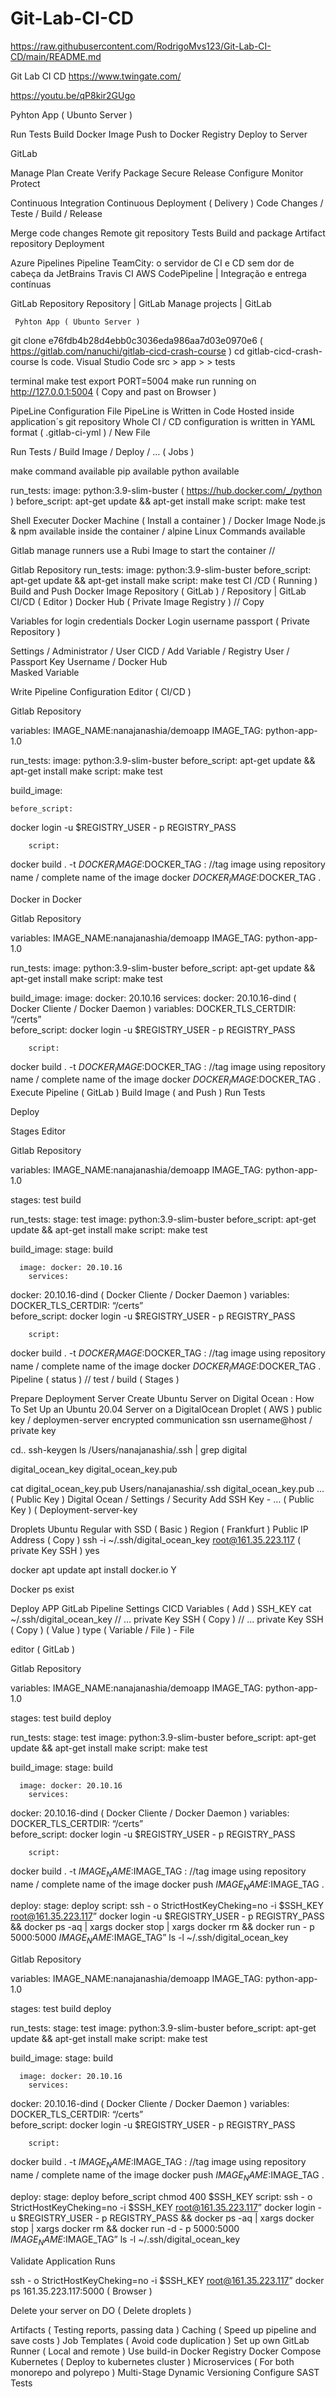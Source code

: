 # Git-Lab-CI-CD

https://raw.githubusercontent.com/RodrigoMvs123/Git-Lab-CI-CD/main/README.md




Git Lab CI CD 
https://www.twingate.com/


https://youtu.be/qP8kir2GUgo

Pyhton App ( Ubunto Server ) 

Run Tests 
Build Docker Image
Push to Docker Registry 
Deploy to Server 

GitLab

Manage 
Plan 
Create
Verify 
Package 
Secure 
Release 
Configure 
Monitor 
Protect 

Continuous Integration 
Continuous Deployment ( Delivery ) 
Code Changes / Teste / Build / Release 

Merge code changes 
Remote git repository 
Tests
Build and package 
Artifact repository 
Deployment  

Azure Pipelines
Pipeline
TeamCity: o servidor de CI e CD sem dor de cabeça da JetBrains
Travis CI
AWS CodePipeline | Integração e entrega contínuas

GitLab Repository 
Repository | GitLab
Manage projects | GitLab

 
     Pyhton App ( Ubunto Server ) 

git clone e76fdb4b28d4ebb0c3036eda986aa7d03e0970e6 ( https://gitlab.com/nanuchi/gitlab-cicd-crash-course ) 
cd gitlab-cicd-crash-course 
ls
code. 
Visual Studio Code
src > app > > tests 

terminal 
make test
export PORT=5004 
make run 
running on http://127.0.0.1:5004 ( Copy and past on Browser ) 

PipeLine Configuration File
PipeLine is Written in Code
Hosted inside application´s git repository 
Whole CI / CD configuration is written in YAML format ( .gitlab-ci-yml ) / New File 

Run Tests / Build Image / Deploy / … ( Jobs ) 

make command available
pip available 
python available 

run_tests: 
   image: python:3.9-slim-buster ( https://hub.docker.com/_/python ) 
   before_script:
apt-get update && apt-get install make 
   script: 
make test 

Shell Executer 
Docker Machine ( Install a container ) / Docker Image Node.js & npm available inside the container / alpine Linux Commands available 

Gitlab manage runners use a Rubi Image to start the container //

 Gitlab Repository 
run_tests: 
   image: python:3.9-slim-buster
   before_script:
apt-get update && apt-get install make 
   script: 
make test 
CI /CD ( Running ) 
Build and Push Docker Image 
Repository ( GitLab ) / Repository | GitLab
CI/CD ( Editor ) 
Docker Hub ( Private Image Registry ) // Copy 

Variables for login credentials 
Docker Login 
username passport ( Private Repository ) 

Settings / Administrator / User 
CICD / Add Variable / Registry User / Passport 
Key
Username / Docker Hub  
Masked Variable

Write Pipeline Configuration 
Editor ( CI/CD ) 


Gitlab Repository 

 variables:
     IMAGE_NAME:nanajanashia/demoapp
     IMAGE_TAG: python-app-1.0 

run_tests: 
   image: python:3.9-slim-buster
   before_script:
apt-get update && apt-get install make 
   script: 
make test 

build_image: 
      
    before_script: 
docker login -u $REGISTRY_USER - p REGISTRY_PASS


        script: 
docker build . -t $DOCKER_IMAGE:$DOCKER_TAG :   //tag image using repository name / complete name of the image
docker $DOCKER_IMAGE:$DOCKER_TAG . 




Docker in Docker 


Gitlab Repository 

 variables:
     IMAGE_NAME:nanajanashia/demoapp
     IMAGE_TAG: python-app-1.0 

run_tests: 
   image: python:3.9-slim-buster
   before_script:
apt-get update && apt-get install make 
   script: 
make test 

build_image: 
      image: docker: 20.10.16
        services: 
docker: 20.10.16-dind ( Docker Cliente / Docker Daemon ) 
    variables: 
   DOCKER_TLS_CERTDIR: “/certs”   
 before_script: 
docker login -u $REGISTRY_USER - p REGISTRY_PASS


        script: 
docker build . -t $DOCKER_IMAGE:$DOCKER_TAG :   //tag image using repository name / complete name of the image
docker $DOCKER_IMAGE:$DOCKER_TAG . 
Execute Pipeline ( GitLab ) 
Build Image ( and Push ) 
Run Tests 

Deploy 

Stages 
Editor 

Gitlab Repository 

 variables:
     IMAGE_NAME:nanajanashia/demoapp
     IMAGE_TAG: python-app-1.0 

stages:
test
build



run_tests: 
stage: test 
   image: python:3.9-slim-buster
   before_script:
apt-get update && apt-get install make 
   script: 
make test 

build_image: 
stage: build

      image: docker: 20.10.16
        services: 
docker: 20.10.16-dind ( Docker Cliente / Docker Daemon ) 
    variables: 
   DOCKER_TLS_CERTDIR: “/certs”   
 before_script: 
docker login -u $REGISTRY_USER - p REGISTRY_PASS


        script: 
docker build . -t $DOCKER_IMAGE:$DOCKER_TAG :   //tag image using repository name / complete name of the image
docker $DOCKER_IMAGE:$DOCKER_TAG . 
Pipeline ( status ) // test / build ( Stages ) 



Prepare Deployment Server 
Create Ubuntu Server on Digital Ocean : How To Set Up an Ubuntu 20.04 Server on a DigitalOcean Droplet ( AWS ) 
public key / deploymen-server encrypted communication ssn username@host / private key 

cd.. 
ssh-keygen
ls /Users/nanajanashia/.ssh | grep digital 

digital_ocean_key 
digital_ocean_key.pub 

cat digital_ocean_key.pub 
Users/nanajanashia/.ssh digital_ocean_key.pub 
… ( Public Key ) 
Digital Ocean / Settings / Security 
Add SSH Key - … ( Public Key )  ( Deployment-server-key

Droplets 
Ubuntu 
Regular with SSD ( Basic ) 
Region ( Frankfurt ) 
Public IP Address ( Copy ) 
ssh -i ~/.ssh/digital_ocean_key root@161.35.223.117 ( private Key SSH  ) 
yes

docker 
apt update 
apt install docker.io
Y

Docker ps
exist 

Deploy APP
GitLab Pipeline 
Settings CICD 
Variables ( Add ) SSH_KEY 
cat ~/.ssh/digital_ocean_key 
// … private Key SSH ( Copy ) 
// … private Key SSH ( Copy ) ( Value ) 
type ( Variable / File ) - File 

editor ( GitLab ) 



Gitlab Repository 

 variables:
     IMAGE_NAME:nanajanashia/demoapp
     IMAGE_TAG: python-app-1.0 

stages:
test
build
deploy



run_tests: 
stage: test 
   image: python:3.9-slim-buster
   before_script:
apt-get update && apt-get install make 
   script: 
make test 

build_image: 
stage: build

      image: docker: 20.10.16
        services: 
docker: 20.10.16-dind ( Docker Cliente / Docker Daemon ) 
    variables: 
   DOCKER_TLS_CERTDIR: “/certs”   
 before_script: 
docker login -u $REGISTRY_USER - p REGISTRY_PASS


        script: 
docker build . -t $IMAGE_NAME:$IMAGE_TAG :   //tag image using repository name / complete name of the image
docker push $IMAGE_NAME:$IMAGE_TAG . 

deploy: 
stage: deploy 
script: 
ssh - o StrictHostKeyCheking=no -i $SSH_KEY root@161.35.223.117”
             docker login -u $REGISTRY_USER - p REGISTRY_PASS &&
             docker ps -aq | xargs docker stop | xargs docker rm && 
             docker run - p 5000:5000 $IMAGE_NAME:$IMAGE_TAG”
ls -l ~/.ssh/digital_ocean_key  




Gitlab Repository 

 variables:
     IMAGE_NAME:nanajanashia/demoapp
     IMAGE_TAG: python-app-1.0 

stages:
test
build
deploy



run_tests: 
stage: test 
   image: python:3.9-slim-buster
   before_script:
apt-get update && apt-get install make 
   script: 
make test 

build_image: 
stage: build

      image: docker: 20.10.16
        services: 
docker: 20.10.16-dind ( Docker Cliente / Docker Daemon ) 
    variables: 
   DOCKER_TLS_CERTDIR: “/certs”   
 before_script: 
docker login -u $REGISTRY_USER - p REGISTRY_PASS


        script: 
docker build . -t $IMAGE_NAME:$IMAGE_TAG :   //tag image using repository name / complete name of the image
docker push $IMAGE_NAME:$IMAGE_TAG . 

deploy: 
stage: deploy 
before_script
chmod 400 $SSH_KEY
script: 
ssh - o StrictHostKeyCheking=no -i $SSH_KEY root@161.35.223.117”
             docker login -u $REGISTRY_USER - p REGISTRY_PASS &&
             docker ps -aq | xargs docker stop | xargs docker rm && 
             docker run -d - p 5000:5000 $IMAGE_NAME:$IMAGE_TAG”
ls -l ~/.ssh/digital_ocean_key  


Validate Application Runs 

ssh - o StrictHostKeyCheking=no -i $SSH_KEY root@161.35.223.117”
docker ps 
161.35.223.117:5000 ( Browser ) 

Delete your server on DO ( Delete droplets ) 

Artifacts ( Testing reports, passing data ) 
Caching ( Speed up pipeline and save costs ) 
Job Templates ( Avoid code duplication ) 
Set up own GitLab Runner ( Local and remote ) 
Use build-in Docker Registry 
Docker Compose 
Kubernetes ( Deploy to kubernetes cluster )
Microservices ( For both monorepo and polyrepo ) 
Multi-Stage 
Dynamic Versioning 
Configure SAST Tests 


  

